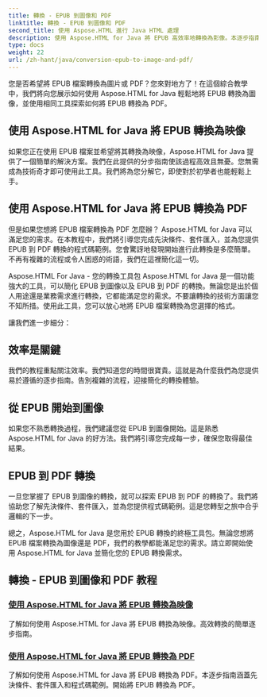 ```yaml
---
title: 轉換 - EPUB 到圖像和 PDF
linktitle: 轉換 - EPUB 到圖像和 PDF
second_title: 使用 Aspose.HTML 進行 Java HTML 處理
description: 使用 Aspose.HTML for Java 將 EPUB 高效率地轉換為影像。本逐步指南簡化了該過程。也學習 EPUB 到 PDF 轉換。
type: docs
weight: 22
url: /zh-hant/java/conversion-epub-to-image-and-pdf/
---
```

您是否希望將 EPUB 檔案轉換為圖片或 PDF？您來對地方了！在這個綜合教學中，我們將向您展示如何使用 Aspose.HTML for Java 輕鬆地將 EPUB 轉換為圖像，並使用相同工具探索如何將 EPUB 轉換為 PDF。 

## 使用 Aspose.HTML for Java 將 EPUB 轉換為映像
如果您正在使用 EPUB 檔案並希望將其轉換為映像，Aspose.HTML for Java 提供了一個簡單的解決方案。我們在此提供的分步指南使該過程高效且無憂。您無需成為技術奇才即可使用此工具。我們將為您分解它，即使對於初學者也能輕鬆上手。

## 使用 Aspose.HTML for Java 將 EPUB 轉換為 PDF
但是如果您想將 EPUB 檔案轉換為 PDF 怎麼辦？ Aspose.HTML for Java 可以滿足您的需求。在本教程中，我們將引導您完成先決條件、套件匯入，並為您提供 EPUB 到 PDF 轉換的程式碼範例。您會驚訝地發現開始進行此轉換是多麼簡單。不再有複雜的流程或令人困惑的術語，我們在這裡簡化這一切。

Aspose.HTML For Java - 您的轉換工具包
Aspose.HTML for Java 是一個功能強大的工具，可以簡化 EPUB 到圖像以及 EPUB 到 PDF 的轉換。無論您是出於個人用途還是業務需求進行轉換，它都能滿足您的需求。不要讓轉換的技術方面讓您不知所措。使用此工具，您可以放心地將 EPUB 檔案轉換為您選擇的格式。 

讓我們進一步細分：

## 效率是關鍵
我們的教程重點關注效率。我們知道您的時間很寶貴。這就是為什麼我們為您提供易於遵循的逐步指南。告別複雜的流程，迎接簡化的轉換體驗。

## 從 EPUB 開始到圖像
如果您不熟悉轉換過程，我們建議您從 EPUB 到圖像開始。這是熟悉 Aspose.HTML for Java 的好方法。我們將引導您完成每一步，確保您取得最佳結果。

## EPUB 到 PDF 轉換
一旦您掌握了 EPUB 到圖像的轉換，就可以探索 EPUB 到 PDF 的轉換了。我們將協助您了解先決條件、套件匯入，並為您提供程式碼範例。這是您轉型之旅中合乎邏輯的下一步。

總之，Aspose.HTML for Java 是您用於 EPUB 轉換的終極工具包。無論您想將 EPUB 檔案轉換為圖像還是 PDF，我們的教學都能滿足您的需求。請立即開始使用 Aspose.HTML for Java 並簡化您的 EPUB 轉換需求。
## 轉換 - EPUB 到圖像和 PDF 教程
### [使用 Aspose.HTML for Java 將 EPUB 轉換為映像](./convert-epub-to-image/)
了解如何使用 Aspose.HTML for Java 將 EPUB 轉換為映像。高效轉換的簡單逐步指南。
### [使用 Aspose.HTML for Java 將 EPUB 轉換為 PDF](./convert-epub-to-pdf/)
了解如何使用 Aspose.HTML for Java 將 EPUB 轉換為 PDF。本逐步指南涵蓋先決條件、套件匯入和程式碼範例。開始將 EPUB 轉換為 PDF。